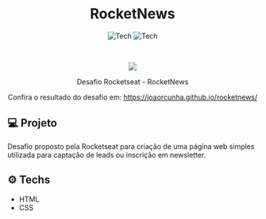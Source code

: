 <h1 align="center">RocketNews</h1>

<p align="center">
  <img alt="Tech" src="https://img.shields.io/badge/HTML-ea6227?style=for-the-badge" />
  <img alt="Tech" src="https://img.shields.io/badge/CSS-149fda?style=for-the-badge" />
</p>

<br />

<p align="center">  
   <img src="https://github.com/joaorcunha/social-tree-2/blob/gh-pages/banner.PNG?raw=true" />
   
 </p>
 
 <p align="center">
  Desafio Rocketseat - RocketNews
  
</p>

<p align="center">
  Confira o resultado do desafio em: <a href="https://joaorcunha.github.io/social-tree/" target="_blank">https://joaorcunha.github.io/rocketnews/</a></em>
  
</p>

## :computer: Projeto

<p>Desafio proposto pela Rocketseat para criação de uma página web simples utilizada para captação de leads ou inscrição em newsletter.
</p>

## :gear: Techs

* HTML
* CSS
